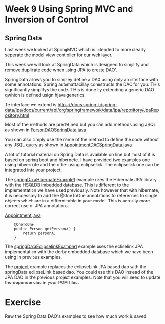 # Week 9 Using Spring MVC and Inversion of Control

## Spring Data

Last week we looked at SpringMVC which is intended to more clearly seperate the model view controller for our web layer.

This week we will look at SpringData which is designed to simplify and remove duplicate code when using JPA to create DAO'.

SpringData allows you to simpley define a DAO using only an interface with some annotations. 
Spring automattacillay connstructs the DAO for you.
THis significantly simplifys the code. 
THis is done by extending a generic DAO qwhich is defined usign hjava generics.

Te interface we extend is 
https://docs.spring.io/spring-data/jpa/docs/current/api/org/springframework/data/jpa/repository/JpaRepository.html

Most of the methods are predefined but you can add methods using JSQL as shown in [PersonDAOSpringData.java](../week10/springDataEclipselinkExample1/dao-springdata-jpa/src/main/java/org/solent/com504/project/model/dao/springdata/PersonDAOSpringData.java )

You can also simply use the name of the method to define the code without any JSQL query as shown in 
[AppointmentDAOSpringData.java](../week10/springDataEclipselinkExample1/dao-springdata-jpa/src/main/java/org/solent/com504/project/model/dao/springdata/AppointmentDAOSpringData.java )

A lot of tutorial material on Spring Data is available on line but most of it is based on spring boot and hibernete. I have provided two examples one using hibvernate and the other using eclipselink. The eclipselink one can be integrated into your project. 

The [springDataHibernateExample1](../week10/springDataHibernateExample1/ ) example uses the Hibernate JPA library with the HSQLDB imbedded database. 
This is different to the implementation we have used previously.
Note however that with hibernate, it is neccessary to add the @OneToOne annotations to references to single objects which are in a differnt table in your model. 
This is actually more correct use of JPA annotations.

[Appointment.java](../week10/springDataEclipselinkExample1/model/src/main/java/org/solent/com504/project/model/dto/Appointment.java )
```
    @OneToOne
    public Person getPersonA() {
        return personA;
    }
```
The [springDataEclipselinkExample1](../week10/springDataEclipselinkExample1/ ) example  uses the ecliselink JPA implementation with the derby embedded database which we have been using in previous examples.


The 
[project](../week10/project/ )
example replaces the eclipseLink JPA based dao with the springData eclipseLink based dao. 
You could use this DAO instead of the JPA DAO in the previous project examples. 
Note that you will need to update the dependencies in your POM files.


# Exercise

Rew the Spring Data DAO's examples to see how much work is saved

